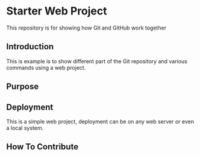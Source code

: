 # Starter Web Project							

This repository is for showing how Git and GitHub work together

## Introduction

This is example is to show different part of the Git repository and various commands using a web project.

## Purpose


## Deployment

This is a simple web project, deployment can be on any web server or even a local system.

## How To Contribute
